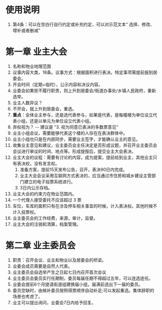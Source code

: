 # 使用说明
1. 第4条：可以在空白行自行约定或补充约定，可以对示范文本“ 选择、修改、增补或者删减”

# 第一章 业主大会
1. 名称和物业地理范围
2. 议事内容大类，18条。议事方式：根据面积进行表决。特定事项需提前报到居委会。
3. 开会时间（定期+临时），公示内容和决议内容。
4. 业委会如果拒不履行职责，则上升到居委会/街道办事处/乡镇人民政府，重新选举。
5. 业主人数异议？
6. 不开会，就上升到居委会，重选。
7. **重点**：全体业主参与，还是选代表参与，如果是代表，是每幢楼为单位设立代表小组，还是以单元为单位设立代表小组。
8. 弃权视为？  -- 建议是 ”3. 视为同意已表决的多数票意见“
9. 业主小组会议，需要能够代表这个楼的人存在在表决群体中。
10. 业主小组也只是在内部同步，需要业主签字，才能确认业主的意见。
11. 收集业主意见和建议，业主委员会主任决定是否形成议题，并召开业主委员会会议进行审议的时间、地点等。形成提按后，提交业主大会表决。
12. 业主大会的议程：需要有讨论的内容，成为提案，提前给到业主，其他业主只有表决权，没有发言权。
	1. 准备方案，提前15天发布公告，召开，表决90日内完成。
	2.  业主大会会议采用互联网方式表决的，应当通过市住房和城乡建设主管部门建立的电子投票系统进行。
	3. 3日内公示存档。
13. 业主大会的约束力在物业范围内。
14. 一个代理人接受委托不应该超过 3 票
15. 车位，车库的面积只有在涉及停车相关事宜的时候，计入表决权。其他时候不计入投票权。
16. 业主委员会的工作经费，来源，审计，监督。
17. 业主大会的注销和清算，档案管理。

# 第二章  业主委员会
1. 职责：召开会议、业主和物业以及居委会的桥梁。
2. 业委会成员需要是自然人代表。
3. 业主委员会自选举产生之日起七日内召开首次会议
4. 业主委员会委员实行任期制，委员每届任期不得超过五年，可以连选连任。
5. 业委会提前6个月提请街道组建换届小组，届满前选出下一届的委员。
6. 委员空缺时，由候补委员按照得票顺序自动补足;可以发起重选。集体辞职的场景也考虑了。
7. 业主可以提出询问，业委会7日内给予回复。

